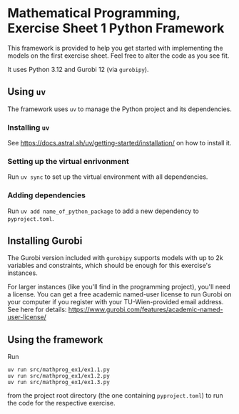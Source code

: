 # Mathematical Programming, Exercise Sheet 1 Python Framework

This framework is provided to help you get started with implementing the models on the first exercise sheet. Feel free to alter the code as you see fit.

It uses Python 3.12 and Gurobi 12 (via `gurobipy`).

## Using `uv`

The framework uses `uv` to manage the Python project and its dependencies.

### Installing `uv`

See https://docs.astral.sh/uv/getting-started/installation/ on how to install it.

### Setting up the virtual enrivonment

Run `uv sync` to set up the virtual environment with all dependencies.

### Adding dependencies

Run `uv add name_of_python_package` to add a new dependency to `pyproject.toml`.


## Installing Gurobi

The Gurobi version included with `gurobipy` supports models with up to 2k variables and constraints, which should be enough for this exercise's instances.

For larger instances (like you'll find in the programming project), you'll need a license. You can get a free academic named-user license to run Gurobi on your computer if you register with your TU-Wien-provided email address. See here for details: https://www.gurobi.com/features/academic-named-user-license/


## Using the framework

Run

```
uv run src/mathprog_ex1/ex1.1.py
uv run src/mathprog_ex1/ex1.2.py
uv run src/mathprog_ex1/ex1.3.py
```

from the project root directory (the one containing `pyproject.toml`) to run the code for the respective exercise.